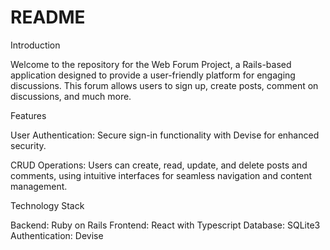 # README

Introduction

Welcome to the repository for the Web Forum Project, a Rails-based application designed to provide a user-friendly platform for engaging discussions. This forum allows users to sign up, create posts, comment on discussions, and much more.

Features

User Authentication: Secure sign-in functionality with Devise for enhanced security.

CRUD Operations: Users can create, read, update, and delete posts and comments, using intuitive interfaces for seamless navigation and content management.

Technology Stack

Backend: Ruby on Rails
Frontend: React with Typescript
Database: SQLite3
Authentication: Devise